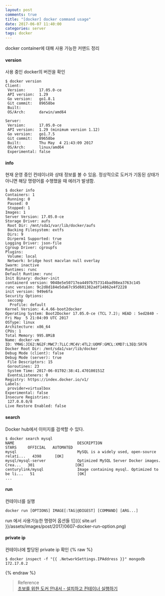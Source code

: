 ```yaml
---
layout: post
comments: true
title: "[docker] docker command usage"
date: 2017-06-07 11:40:00
categories: server
tags: docker 
---
```


docker container에 대해 사용 가능한 커맨드 정리   

#### version
사용 중인 docker의 버전을 확인
```shell
$ docker version
Client:
 Version:      17.05.0-ce
 API version:  1.29
 Go version:   go1.8.1
 Git commit:   89658be
 Built:
 OS/Arch:      darwin/amd64

Server:
 Version:      17.05.0-ce
 API version:  1.29 (minimum version 1.12)
 Go version:   go1.7.5
 Git commit:   89658be
 Built:        Thu May  4 21:43:09 2017
 OS/Arch:      linux/amd64
 Experimental: false
```

#### info
현재 운영 중인 컨테이너와 상태 정보를 볼 수 있음.
정상적으로 도커가 기동된 상태가 아니면 해당 명령어를 수행했을 때 에러가 발생함.
```shell
$ docker info
Containers: 1
 Running: 0
 Paused: 0
 Stopped: 1
Images: 1
Server Version: 17.05.0-ce
Storage Driver: aufs
 Root Dir: /mnt/sda1/var/lib/docker/aufs
 Backing Filesystem: extfs
 Dirs: 9
 Dirperm1 Supported: true
Logging Driver: json-file
Cgroup Driver: cgroupfs
Plugins:
 Volume: local
 Network: bridge host macvlan null overlay
Swarm: inactive
Runtimes: runc
Default Runtime: runc
Init Binary: docker-init
containerd version: 9048e5e50717ea4497b757314bad98ea3763c145
runc version: 9c2d8d184e5da67c95d601382adf14862e4f2228
init version: 949e6fa
Security Options:
 seccomp
  Profile: default
Kernel Version: 4.4.66-boot2docker
Operating System: Boot2Docker 17.05.0-ce (TCL 7.2); HEAD : 5ed2840 - Fri May  5 21:04:09 UTC 2017
OSType: linux
Architecture: x86_64
CPUs: 1
Total Memory: 995.8MiB
Name: docker-vm
ID: YMHG:JI62:NG2F:MWC7:7LLC:MC4V:4TL2:UOMF:GMCL:XMD7:L3EQ:5R76
Docker Root Dir: /mnt/sda1/var/lib/docker
Debug Mode (client): false
Debug Mode (server): true
 File Descriptors: 15
 Goroutines: 23
 System Time: 2017-06-01T02:38:41.470100151Z
 EventsListeners: 0
Registry: https://index.docker.io/v1/
Labels:
 provider=virtualbox
Experimental: false
Insecure Registries:
 127.0.0.0/8
Live Restore Enabled: false
```

#### search
Docker hub에서 이미지를 검색할 수 있다.    
```shell
$ docker search mysql
NAME                            DESCRIPTION                                     STARS     OFFICIAL   AUTOMATED
mysql                           MySQL is a widely used, open-source relati...   4398      [OK]
mysql/mysql-server              Optimized MySQL Server Docker images. Crea...   301                  [OK]
centurylink/mysql               Image containing mysql. Optimized to be li...   51                   [OK]
...
```

#### run
컨테이너를 실행
```
docker run [OPTIONS] IMAGE[:TAG|@DIGEST] [COMMAND] [ARG...]
```
   
run 에서 사용가능한 명령어 옵션들
![]({{ site.url }}/assets/images/post/2017/0607-docker-run-option.png)

#### private ip
컨테이너에 할당된 private ip 확인
{% raw %}
```
$ docker inspect -f "{{ .NetworkSettings.IPAddress }}" mongodb
172.17.0.2
```
{% endraw %}


> Reference     
> [초보를 위한 도커 안내서 - 설치하고 컨테이너 실행하기](https://subicura.com/2017/01/19/docker-guide-for-beginners-2.html)      
>   


